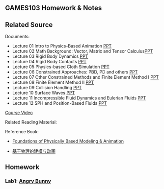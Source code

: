 ## GAMES103 Homework & Notes

## Related Source

Documents:

- Lecture 01 Intro to Physics-Based Animation [PPT](https://slides.games-cn.org/course/GAMES103-01-intro.pptx)
- Lecture 02 Math Background: Vector, Matrix and Tensor Calculus[PPT](https://slides.games-cn.org/course/GAMES103-02-math.pptx)
- Lecture 03 Rigid Body Dynamics [PPT](https://slides.games-cn.org/course/GAMES103-03-rigid.pptx)
- Lecture 04 Rigid Body Contacts [PPT](https://slides.games-cn.org/course/GAMES103-04-rigidcontact.pptx)
- Lecture 05 Physics-based Cloth Simulation [PPT](https://slides.games-cn.org/course/GAMES103-05-cloth.pptx)
- Lecture 06 Constrained Approaches: PBD, PD and others [PPT](https://slides.games-cn.org/course/GAMES103-06-constraints.pptx)
- Lecture 07 Other Constrained Methods and Finite Element Method I [PPT](https://slides.games-cn.org/course/GAMES103-07-FEM.pptx)
- Lecture 08 Finite Element Method II [PPT](https://slides.games-cn.org/course/GAMES103-08-FEM2.pptx)
- Lecture 09 Collision Handling [PPT](https://slides.games-cn.org/course/GAMES103-09-collision.pptx)
- Lecture 10 Surface Waves [PPT](https://slides.games-cn.org/course/GAMES103-10-wave.pptx)
- Lecture 11 Incompressible Fluid Dynamics and Eulerian Fluids [PPT](https://slides.games-cn.org/course/GAMES103-11-EulerianFluids.pptx)
- Lecture 12 SPH and Position-Based Fluids [PPT](https://slides.games-cn.org/course/GAMES103-12-SPH.pptx)

[Course Video](https://www.bilibili.com/video/BV12Q4y1S73g/?spm_id_from=444.41.0.0&vd_source=090c8b9d2b6f5026cf63d68df4e4f527)

Related Reading Material:

Reference Book:

- [Foundations of Physically Based Modeling & Animation](http://www.gyfdla.org/Donald%20H.%20House%2C%20John%20C.%20Keyser%20-%20Foundations%20of%20Physically%20Based%20Modeling%20and%20Animation-A%20K%20Peters_CRC%20Press%20%282016%29.pdf)

- [基于物理的建模与动画](%E5%9F%BA%E4%BA%8E%E7%89%A9%E7%90%86%E7%9A%84%E5%BB%BA%E6%A8%A1%E4%B8%8E%E5%8A%A8%E7%94%BB.pdf)

## Homework

### Lab1: [Angry Bunny](https://games103.games-cn.org/HW1/)
